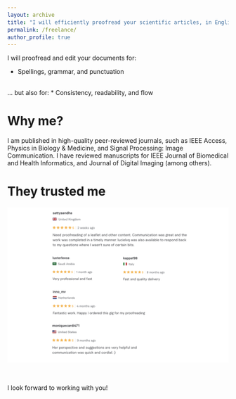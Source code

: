 ```yaml
---
layout: archive
title: "I will efficiently proofread your scientific articles, in English or French"
permalink: /freelance/
author_profile: true
---
```


I will proofread and edit your documents for:
* Spellings, grammar, and punctuation
<br />
... but also for:
* Consistency, readability, and flow


Why me?
======
I am published in high-quality peer-reviewed journals, such as IEEE Access, Physics in Biology & Medicine, and Signal Processing: Image Communication.
I have reviewed manuscripts for IEEE Journal of Biomedical and Health Informatics, and Journal of Digital Imaging (among others).


They trusted me
======

<p style="text-align:center;"><img src="/images/fiverr2.png" alt="Avis"></p>

<br />

I look forward to working with you!

